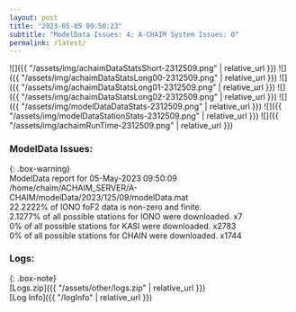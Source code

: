 ```yaml
---
layout: post
title: "2023-05-05 09:50:23"
subtitle: "ModelData Issues: 4; A-CHAIM System Issues: 0"
permalink: /latest/
---
```


![]({{ "/assets/img/achaimDataStatsShort-2312509.png" | relative_url }})
![]({{ "/assets/img/achaimDataStatsLong00-2312509.png" | relative_url }})
![]({{ "/assets/img/achaimDataStatsLong01-2312509.png" | relative_url }})
![]({{ "/assets/img/achaimDataStatsLong02-2312509.png" | relative_url }})
![]({{ "/assets/img/modelDataDataStats-2312509.png" | relative_url }})
![]({{ "/assets/img/modelDataStationStats-2312509.png" | relative_url }})
![]({{ "/assets/img/achaimRunTime-2312509.png" | relative_url }})


### ModelData Issues:  
  
{: .box-warning}  
 ModelData report for 05-May-2023 09:50:09   
 /home/chaim/ACHAIM_SERVER/A-CHAIM/modelData/2023/125/09/modelData.mat   
 22.2222% of IONO foF2 data is non-zero and finite.   
 2.1277% of all possible stations for IONO were downloaded. x7   
 0% of all possible stations for KASI were downloaded. x2783   
 0% of all possible stations for CHAIN were downloaded. x1744   
  


### Logs:  
  
{: .box-note}  
[Logs.zip]({{ "/assets/other/logs.zip" | relative_url }})  
[Log Info]({{ "/logInfo" | relative_url }})  
